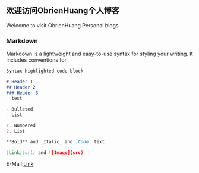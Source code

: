 ## 欢迎访问ObrienHuang个人博客
Welcome to visit ObrienHuang Personal blogs

### Markdown

Markdown is a lightweight and easy-to-use syntax for styling your writing. It includes conventions for

```markdown
Syntax highlighted code block

# Header 1
## Header 2
### Header 3
  test
  
- Bulleted
- List

1. Numbered
2. List

**Bold** and _Italic_ and `Code` text

[Link](url) and ![Image](src)
```

E-Mail:[Link](ObrienHuang@outlook.com)
